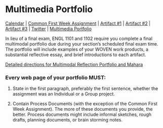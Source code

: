 <link rel="shortcut icon" href="https://kholterhoff.github.io/S18_ENG_1102/favicon.ico" type="image/x-icon">
<link rel="icon" href="https://kholterhoff.github.io/S18_ENG_1102/favicon.ico" type="image/x-icon">

<h1>Multimedia Portfolio</h1>

<a href="https://kholterhoff.github.io/S18_ENG_1102/Victorians_In_Cyberspace">Calendar</a>  |  <a href="https://kholterhoff.github.io/S18_ENG_1102/Common_First_Week_Assignment">Common First Week Assignment</a> | <a href="https://kholterhoff.github.io/S18_ENG_1102/Artifact_1">Artifact #1</a> |  <a href="https://kholterhoff.github.io/S18_ENG_1102/Artifact_2">Artifact #2</a> |  <a href="https://kholterhoff.github.io/S18_ENG_1102/Artifact_3">Artifact #3</a> |  <a href="https://kholterhoff.github.io/S18_ENG_1102/Twitter">Twitter</a> | <a href="https://kholterhoff.github.io/S18_ENG_1102/Multimedia_Portfolio">Multimedia Portfolio</a>

<p>In lieu of a final exam, ENGL 1101 and 1102 require you complete a final multimodal portfolio due during your section’s scheduled final exam time. The portfolio will include examples of your WOVEN work products, a substantial reflective essay, and brief introductions to each artifact.</p>

<a href="https://kholterhoff.github.io/S18_ENG_1102/Portfolio Instructions 2017-2018 FINAL.pdf">Detailed directions for Multimodal Reflection Portfolio and Mahara</a>


<h3>Every web page of your portfolio MUST:</h3>

1. State in the first paragraph, preferably the first sentence, whether the assignment was an Individual or a Group project.

2. Contain Process Documents (with the exception of the Common First Week Assignment). The more of these documents you provide, the better. Process documents might include informal sketches, rough drafts, planning documents, or brain storming notes.
